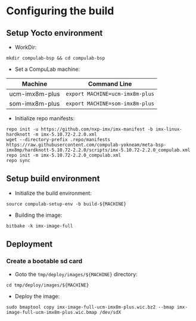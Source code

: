 # Configuring the build

## Setup Yocto environment

* WorkDir:
```
mkdir compulab-bsp && cd compulab-bsp
```
* Set a CompuLab machine:

| Machine | Command Line |
|---|---|
|ucm-imx8m-plus|```export MACHINE=ucm-imx8m-plus```|
|som-imx8m-plus|```export MACHINE=som-imx8m-plus```|

* Initialize repo manifests:
```
repo init -u https://github.com/nxp-imx/imx-manifest -b imx-linux-hardknott -m imx-5.10.72-2.2.0.xml
wget --directory-prefix .repo/manifests https://raw.githubusercontent.com/compulab-yokneam/meta-bsp-imx8mp/hardknott-5.10.72-2.2.0/scripts/imx-5.10.72-2.2.0_compulab.xml
repo init -m imx-5.10.72-2.2.0_compulab.xml
repo sync
```

## Setup build environment

* Initialize the build environment:
```
source compulab-setup-env -b build-${MACHINE}
```
* Building the image:
```
bitbake -k imx-image-full
```

## Deployment
### Create a bootable sd card

* Goto the `tmp/deploy/images/${MACHINE}` directory:
```
cd tmp/deploy/images/${MACHINE}
```

* Deploy the image:
```
sudo bmaptool copy imx-image-full-ucm-imx8m-plus.wic.bz2 --bmap imx-image-full-ucm-imx8m-plus.wic.bmap /dev/sdX
```
